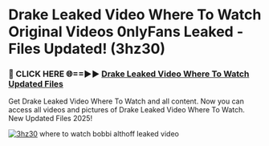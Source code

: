 # Drake Leaked Video Where To Watch Original Videos 0nlyFans Leaked - Files Updated! (3hz30)

<h3>🔴 CLICK HERE 🌐==►► <a href="https://tinyurl.com/2jnfzry5" rel="nofollow">Drake Leaked Video Where To Watch Updated Files</a></h3>

Get Drake Leaked Video Where To Watch and all content. Now you can access all videos and pictures of Drake Leaked Video Where To Watch. New Updated Files 2025!

[![3hz30](https://i.imgur.com/GyGTBgg.gif)](https://tinyurl.com/2jnfzry5)
where to watch bobbi althoff leaked video